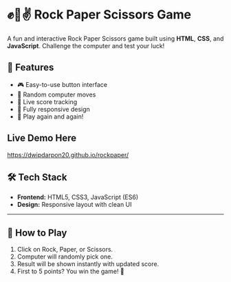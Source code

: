 # ✊🤚✌️ Rock Paper Scissors Game

A fun and interactive Rock Paper Scissors game built using **HTML**, **CSS**, and **JavaScript**. Challenge the computer and test your luck!

## 🚀 Features

- 🎮 Easy-to-use button interface
- 🤖 Random computer moves
- 🧠 Live score tracking
- 📱 Fully responsive design
- 🔁 Play again and again!

## Live Demo Here 
https://dwipdarpon20.github.io/rockpaper/



## 🛠️ Tech Stack

- **Frontend:** HTML5, CSS3, JavaScript (ES6)
- **Design:** Responsive layout with clean UI

---

## 🧩 How to Play

1. Click on Rock, Paper, or Scissors.
2. Computer will randomly pick one.
3. Result will be shown instantly with updated score.
4. First to 5 points? You win the game! 🎉
